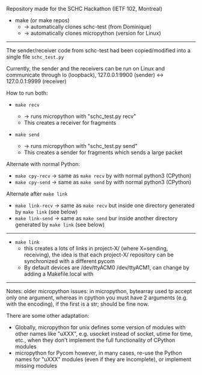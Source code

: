 
Repository made for the SCHC Hackathon (IETF 102, Montreal)

* make
  (or make repos)
  * -> automatically clones schc-test (from Dominique)
  * -> automatically clones micropython (version for Linux)

----

The sender/receiver code from schc-test had been copied/modified into
a single file `schc_test.py`

Currently, the sender and the receivers can be run on Linux and communicate
through lo (loopback), 127.0.0.1:9900 (sender) <-> 127.0.0.1:9999 (receiver)

How to run both:

* `make recv`
  * -> runs micropython with "schc_test.py recv"
  * This creates a receiver for fragments

* `make send`
  * -> runs micropython with "schc_test.py send"
  * This creates a sender for fragments which sends a large packet

Alternate with normal Python:

* `make cpy-recv`  -> same as `make recv` by with normal python3 (CPython)
* `make cpy-send`  -> same as `make send` by with normal python3 (CPython)

Alternate after `make link`

* `make link-recv`  -> same as `make recv` but inside one directory generated by `make link` (see below)
* `make link-send`  -> same as `make send` bur inside another directory generated by `make link` (see below)

----

* `make link`
  * this creates a lots of links in project-X/ (where X=sending, receiving),
     the idea is that each project-X/ repository can be synchronized with a
     different pycom 
  * By default devices are /dev/ttyACM0 /dev/ttyACM1, can change by adding a Makefile.local with 

----

Notes:
  older micropython issues: in micropython, bytearray used tp accept only one argument, whereas in cpython
you must have 2 arguments (e.g. with the encoding), if the first is a str; should be fine now.

There are some other adaptation:
* Globally, micropython for unix defines some version of modules with other names like "uXXX", e.g. usocket instead of socket, utime for time, etc., when they don't implement the full functionality of CPython modules
* micropython for Pycom however, in many cases, re-use the Python names for "uXXX" modules (even if they are incomplete), or implement missing modules
